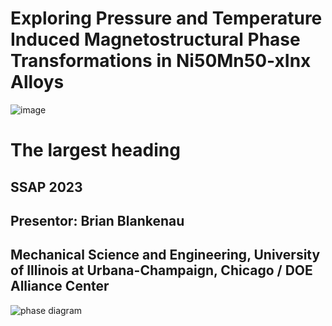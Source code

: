 
# Exploring Pressure and Temperature Induced Magnetostructural Phase Transformations in Ni50Mn50-xInx Alloys
![image](https://user-images.githubusercontent.com/21266314/217930246-a292651c-6848-4547-b23d-d28d9f24e643.png)

# The largest heading
## SSAP 2023
## Presentor: Brian Blankenau 
## Mechanical Science and Engineering, University of Illinois at Urbana-Champaign, Chicago / DOE Alliance Center

![phase diagram](docs/assets/phase_diag.png)
